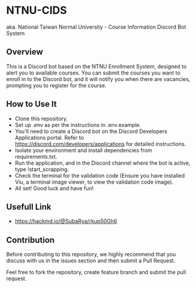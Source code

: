 # NTNU-CIDS
aka. National Taiwan Normal University - Course Information Discord Bot System

## Overview

This is a Discord bot based on the NTNU Enrollment System, designed to alert you to available courses. You can submit the courses you want to enroll in to the Discord bot, and it will notify you when there are vacancies, prompting you to register for the course.

## How to Use It

* Clone this repository.
* Set up .env as per the instructions in .env.example.
* You'll need to create a Discord bot on the Discord Developers Applications portal. Refer to https://discord.com/developers/applications for detailed instructions.
* Isolate your environment and install dependencies from requirements.txt.
* Run the application, and in the Discord channel where the bot is active, type !start_scrapping.
* Check the terminal for the validation code (Ensure you have installed Viu, a terminal image viewer, to view the validation code image).
* All set! Good luck and have fun!

## Usefull Link

* https://hackmd.io/@SubaRya/rkup50Gh6

## Contribution

Before contributing to this repository, we highly recommend that you discuss with us in the issues section and then submit a Pull Request.

Feel free to fork the repository, create feature branch and submit the pull request.
